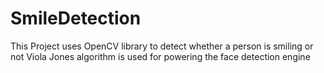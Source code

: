 # SmileDetection
  This Project uses OpenCV library to detect whether a person is smiling or not
  Viola Jones algorithm is used for powering the face detection engine 
  
